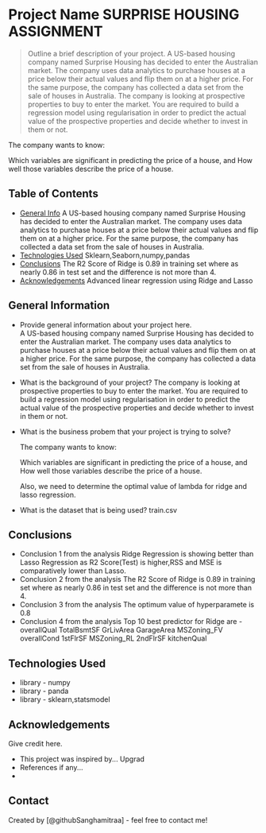 # Project Name  SURPRISE HOUSING ASSIGNMENT
> Outline a brief description of your project.
    A US-based housing company named Surprise Housing has decided to enter the Australian market. The company uses data analytics to purchase houses at a price below their actual values and flip them on at a higher price. For the same purpose, the company has collected a data set from the sale of houses in Australia.
    The company is looking at prospective properties to buy to enter the market. You are required to build a regression model using regularisation in order to predict the actual value of the prospective properties and decide whether to invest in them or not.

The company wants to know:

Which variables are significant in predicting the price of a house, and
How well those variables describe the price of a house.


## Table of Contents
* [General Info](#general-information)  A US-based housing company named Surprise Housing has decided to enter the Australian market. The company uses data analytics to purchase houses at a price below their actual values and flip them on at a higher price. For the same purpose, the company has collected a data set from the sale of houses in Australia.
* [Technologies Used](#technologies-used)  Sklearn,Seaborn,numpy,pandas
* [Conclusions](#conclusions) The R2 Score of Ridge is 0.89 in training set where as nearly 0.86 in  test set and the difference is not more than 4.
* [Acknowledgements](#acknowledgements) 
   Advanced linear regression using Ridge and Lasso
<!-- You can include any other section that is pertinent to your problem -->

## General Information
- Provide general information about your project here.  
   A US-based housing company named Surprise Housing has decided to enter the Australian market. The company uses data analytics to purchase houses at a price below their actual values and flip them on at a higher price. For the same purpose, the company has collected a data set from the sale of houses in Australia.
- What is the background of your project?
  The company is looking at prospective properties to buy to enter the market. You are required to build a regression model using regularisation in order to predict the actual value of the prospective properties and decide whether to invest in them or not.
   
- What is the business probem that your project is trying to solve?
    
    The company wants to know:

    Which variables are significant in predicting the price of a house, and
    How well those variables describe the price of a house.

    Also, we need to determine the optimal value of lambda for ridge and lasso regression.

- What is the dataset that is being used?
    train.csv


<!-- You don't have to answer all the questions - just the ones relevant to your project. -->

## Conclusions
- Conclusion 1 from the analysis
     Ridge Regression is showing better than Lasso Regression as R2 Score(Test) is higher,RSS and MSE is comparatively lower than Lasso.
- Conclusion 2 from the analysis
    The R2 Score of Ridge is 0.89 in training set where as nearly 0.86 in test set and the difference is not more than 4.
- Conclusion 3 from the analysis
    The optimum value of hyperparamete is 0.8
- Conclusion 4 from the analysis
    Top 10 best predictor for Ridge are -
    overallQual
    TotalBsmtSF
    GrLivArea
    GarageArea
    MSZoning_FV
    overallCond
    1stFlrSF
    MSZoning_RL
    2ndFlrSF
    kitchenQual


<!-- You don't have to answer all the questions - just the ones relevant to your project. -->


## Technologies Used
- library - numpy
- library - panda
- library - sklearn,statsmodel

<!-- As the libraries versions keep on changing, it is recommended to mention the version of library used in this project -->

## Acknowledgements
Give credit here.
- This project was inspired by... Upgrad
- References if any...
-
## Contact
Created by [@githubSanghamitraa] - feel free to contact me!


<!-- Optional -->
<!-- ## License -->
<!-- This project is open source and available under the [... License](). -->

<!-- You don't have to include all sections - just the one's relevant to your project -->
